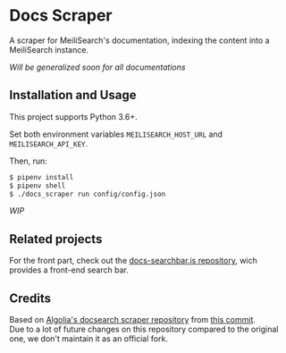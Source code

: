 # Docs Scraper

A scraper for MeiliSearch's documentation, indexing the content into a MeiliSearch instance.

_Will be generalized soon for all documentations_

## Installation and Usage

This project supports Python 3.6+.

Set both environment variables `MEILISEARCH_HOST_URL` and `MEILISEARCH_API_KEY`.

Then, run:
```bash
$ pipenv install
$ pipenv shell
$ ./docs_scraper run config/config.json
```

_WIP_

## Related projects

For the front part, check out the [docs-searchbar.js repository](https://github.com/meilisearch/docs-searchbar.js), wich provides a front-end search bar.

## Credits

Based on [Algolia's docsearch scraper repository](https://github.com/algolia/docsearch-scraper) from [this commit](https://github.com/curquiza/docsearch-scraper/commit/aab0888989b3f7a4f534979f0148f471b7c435ee).<br>
Due to a lot of future changes on this repository compared to the original one, we don't maintain it as an official fork.
